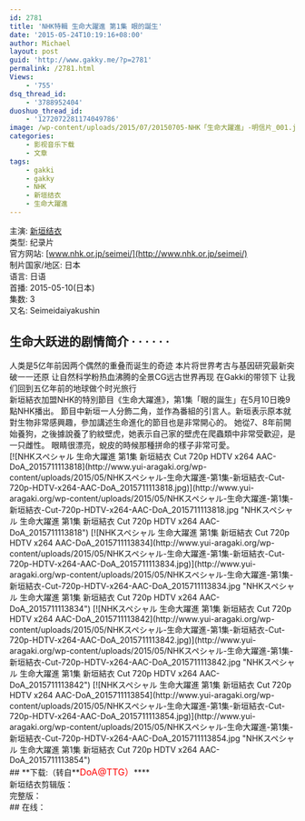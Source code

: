 ```yaml
---
id: 2781
title: 'NHK特輯 生命大躍進 第1集 眼的誕生'
date: '2015-05-24T10:19:16+08:00'
author: Michael
layout: post
guid: 'http://www.gakky.me/?p=2781'
permalink: /2781.html
Views:
    - '755'
dsq_thread_id:
    - '3788952404'
duoshuo_thread_id:
    - '1272072281174049786'
image: /wp-content/uploads/2015/07/20150705-NHK「生命大躍進」-明信片_001.jpg
categories:
    - 影视音乐下载
    - 文章
tags:
    - gakki
    - gakky
    - NHK
    - 新垣结衣
    - 生命大躍進
---
```


<span class="actor"><span class="pl">主演</span>:<span class="Apple-converted-space"> </span><span class="attrs">[新垣结衣](http://movie.douban.com/celebrity/1018562/)</span></span>  
<span class="pl">类型:</span><span class="Apple-converted-space"> </span>纪录片  
<span class="pl">官方网站:</span><span class="Apple-converted-space"> </span>[www.nhk.or.jp/seimei/](http://www.nhk.or.jp/seimei/)  
<span class="pl">制片国家/地区:</span><span class="Apple-converted-space"> </span>日本  
<span class="pl">语言:</span><span class="Apple-converted-space"> </span>日语  
<span class="pl">首播:</span><span class="Apple-converted-space"> </span>2015-05-10(日本)  
<span class="pl">集数:</span><span class="Apple-converted-space"> </span>3  
<span class="pl">又名:</span><span class="Apple-converted-space"> </span>Seimeidaiyakushin

## 生命大跃进的剧情简介 · · · · · ·

<div class="indent" id="link-report"> 人类是5亿年前因两个偶然的重叠而诞生的奇迹 本片将世界考古与基因研究最新突破一一还原 让自然科学粉热血沸腾的全景CG远古世界再现 在Gakki的带领下 让我们回到五亿年前的地球做个时光旅行</div><div class="indent"></div><div class="indent"> 新垣結衣加盟NHK的特別節目《生命大躍進》，第1集「眼的誕生」在5月10日晚9點NHK播出。  
節目中新垣一人分飾二角，並作為番組的引言人。新垣表示原本就對生物非常感興趣，參加講述生命進化的節目也是非常開心的。  
她從7、8年前開始養狗，之後據說養了豹紋壁虎，她表示自己家的壁虎在爬蟲類中非常受歡迎，是一只雌性。  
眼睛很漂亮，蛻皮的時候那種拼命的樣子非常可愛。</div><div class="indent">[![NHKスペシャル 生命大躍進 第1集 新垣結衣 Cut 720p HDTV x264 AAC-DoA_2015711113818](http://www.yui-aragaki.org/wp-content/uploads/2015/05/NHKスペシャル-生命大躍進-第1集-新垣結衣-Cut-720p-HDTV-x264-AAC-DoA_2015711113818.jpg)](http://www.yui-aragaki.org/wp-content/uploads/2015/05/NHKスペシャル-生命大躍進-第1集-新垣結衣-Cut-720p-HDTV-x264-AAC-DoA_2015711113818.jpg "NHKスペシャル 生命大躍進 第1集 新垣結衣 Cut 720p HDTV x264 AAC-DoA_2015711113818") [![NHKスペシャル 生命大躍進 第1集 新垣結衣 Cut 720p HDTV x264 AAC-DoA_2015711113834](http://www.yui-aragaki.org/wp-content/uploads/2015/05/NHKスペシャル-生命大躍進-第1集-新垣結衣-Cut-720p-HDTV-x264-AAC-DoA_2015711113834.jpg)](http://www.yui-aragaki.org/wp-content/uploads/2015/05/NHKスペシャル-生命大躍進-第1集-新垣結衣-Cut-720p-HDTV-x264-AAC-DoA_2015711113834.jpg "NHKスペシャル 生命大躍進 第1集 新垣結衣 Cut 720p HDTV x264 AAC-DoA_2015711113834") [![NHKスペシャル 生命大躍進 第1集 新垣結衣 Cut 720p HDTV x264 AAC-DoA_2015711113842](http://www.yui-aragaki.org/wp-content/uploads/2015/05/NHKスペシャル-生命大躍進-第1集-新垣結衣-Cut-720p-HDTV-x264-AAC-DoA_2015711113842.jpg)](http://www.yui-aragaki.org/wp-content/uploads/2015/05/NHKスペシャル-生命大躍進-第1集-新垣結衣-Cut-720p-HDTV-x264-AAC-DoA_2015711113842.jpg "NHKスペシャル 生命大躍進 第1集 新垣結衣 Cut 720p HDTV x264 AAC-DoA_2015711113842") [![NHKスペシャル 生命大躍進 第1集 新垣結衣 Cut 720p HDTV x264 AAC-DoA_2015711113854](http://www.yui-aragaki.org/wp-content/uploads/2015/05/NHKスペシャル-生命大躍進-第1集-新垣結衣-Cut-720p-HDTV-x264-AAC-DoA_2015711113854.jpg)](http://www.yui-aragaki.org/wp-content/uploads/2015/05/NHKスペシャル-生命大躍進-第1集-新垣結衣-Cut-720p-HDTV-x264-AAC-DoA_2015711113854.jpg "NHKスペシャル 生命大躍進 第1集 新垣結衣 Cut 720p HDTV x264 AAC-DoA_2015711113854")</div>## **下载:（转自**<span style="font-size: medium;"><span style="color: red;">DoA@TTG）</span></span>****

<div class="indent">新垣结衣剪辑版：<http://pan.baidu.com/s/1bnfLK8B></div><div class="indent">完整版：<http://pan.baidu.com/s/1sjuSvTj></div><div class="indent"></div>## 在线：

<div class="indent"><http://www.bilibili.com/video/av2315695/></div>